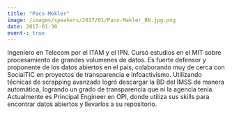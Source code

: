 ```yaml
---
title: "Paco Mekler"
image: /images/speakers/2017/01/Paco-Makler_BN.jpg.png
date: 2017-01-30
event-: true
---
```


Ingeniero en Telecom por el ITAM y el IPN. Cursó estudios en el MIT sobre procesamiento de grandes volumenes de datos. Es fuerte defensor y proponente de los datos abiertos en el país, colaborando muy de cerca con SocialTIC en proyectos de transparencia e infoactivismo. Utilizando técnicas de scrapping avanzado logró descargar la BD del IMSS de manera automática, logrando un grado de transparencia que ni la agencia tenía. Actualmente es Principal Engineer en OPI, donde utiliza sus skills para encontrar datos abiertos y llevarlos a su repositorio.